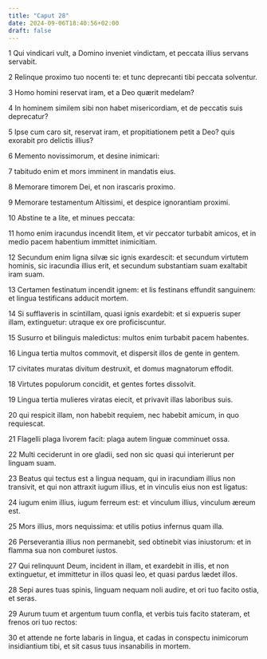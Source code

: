 ```yaml
---
title: "Caput 28"
date: 2024-09-06T18:40:56+02:00
draft: false
---
```




1 Qui vindicari vult, a Domino inveniet vindictam, et peccata illius servans servabit.

2 Relinque proximo tuo nocenti te: et tunc deprecanti tibi peccata solventur.

3 Homo homini reservat iram, et a Deo quærit medelam?

4 In hominem similem sibi non habet misericordiam, et de peccatis suis deprecatur?

5 Ipse cum caro sit, reservat iram, et propitiationem petit a Deo? quis exorabit pro delictis illius?

6 Memento novissimorum, et desine inimicari:

7 tabitudo enim et mors imminent in mandatis eius.

8 Memorare timorem Dei, et non irascaris proximo.

9 Memorare testamentum Altissimi, et despice ignorantiam proximi.

10 Abstine te a lite, et minues peccata:

11 homo enim iracundus incendit litem, et vir peccator turbabit amicos, et in medio pacem habentium immittet inimicitiam.

12 Secundum enim ligna silvæ sic ignis exardescit: et secundum virtutem hominis, sic iracundia illius erit, et secundum substantiam suam exaltabit iram suam.

13 Certamen festinatum incendit ignem: et lis festinans effundit sanguinem: et lingua testificans adducit mortem.

14 Si sufflaveris in scintillam, quasi ignis exardebit: et si expueris super illam, extinguetur: utraque ex ore proficiscuntur.

15 Susurro et bilinguis maledictus: multos enim turbabit pacem habentes.

16 Lingua tertia multos commovit, et dispersit illos de gente in gentem.

17 civitates muratas divitum destruxit, et domus magnatorum effodit.

18 Virtutes populorum concidit, et gentes fortes dissolvit.

19 Lingua tertia mulieres viratas eiecit, et privavit illas laboribus suis.

20 qui respicit illam, non habebit requiem, nec habebit amicum, in quo requiescat.

21 Flagelli plaga livorem facit: plaga autem linguæ comminuet ossa.

22 Multi ceciderunt in ore gladii, sed non sic quasi qui interierunt per linguam suam.

23 Beatus qui tectus est a lingua nequam, qui in iracundiam illius non transivit, et qui non attraxit iugum illius, et in vinculis eius non est ligatus:

24 iugum enim illius, iugum ferreum est: et vinculum illius, vinculum æreum est.

25 Mors illius, mors nequissima: et utilis potius infernus quam illa.

26 Perseverantia illius non permanebit, sed obtinebit vias iniustorum: et in flamma sua non comburet iustos.

27 Qui relinquunt Deum, incident in illam, et exardebit in illis, et non extinguetur, et immittetur in illos quasi leo, et quasi pardus lædet illos.

28 Sepi aures tuas spinis, linguam nequam noli audire, et ori tuo facito ostia, et seras.

29 Aurum tuum et argentum tuum confla, et verbis tuis facito stateram, et frenos ori tuo rectos:

30 et attende ne forte labaris in lingua, et cadas in conspectu inimicorum insidiantium tibi, et sit casus tuus insanabilis in mortem.

